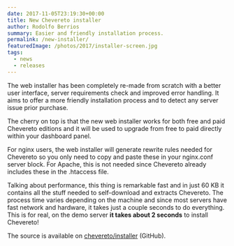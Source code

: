 ```yaml
---
date: 2017-11-05T23:19:30+00:00
title: New Chevereto installer
author: Rodolfo Berrios
summary: Easier and friendly installation process.
permalink: /new-installer/
featuredImage: /photos/2017/installer-screen.jpg
tags:
  - news
  - releases
---
```

The web installer has been completely re-made from scratch with a better user interface, server requirements check and improved error handling. It aims to offer a more friendly installation process and to detect any server issue prior purchase.

The cherry on top is that the new web installer works for both free and paid Chevereto editions and it will be used to upgrade from free to paid directly within your dashboard panel.

For nginx users, the web installer will generate rewrite rules needed for Chevereto so you only need to copy and paste these in your nginx.conf server block. For Apache, this is not needed since Chevereto already includes these in the .htaccess file.

Talking about performance, this thing is remarkable fast and in just 60 KB it contains all the stuff needed to self-download and extracts Chevereto. The process time varies depending on the machine and since most servers have fast network and hardware, it takes just a couple seconds to do everything. This is for real, on the demo server **it takes about 2 seconds** to install Chevereto!

The source is available on [chevereto/installer](https://github.com/chevereto/Installer) (GitHub).

